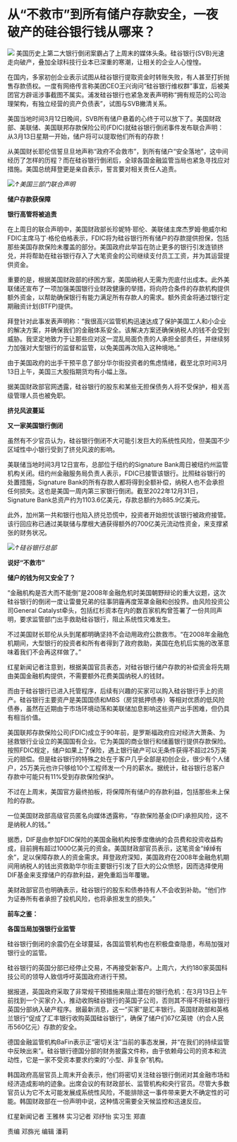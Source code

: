 # 从“不救市”到所有储户存款安全，一夜破产的硅谷银行钱从哪来？

![](https://inews.gtimg.com/om_bt/OK6CkxJndHrzOQNuipubdqE2xfoaw-iLpq-i6jx34zKxkAA/1000)
美国历史上第二大银行倒闭案霸占了上周末的媒体头条。硅谷银行(SVB)光速走向破产，叠加全球科技行业本已深重的寒潮，让相关的企业人心惶惶。

在国内，多家初创企业表示试图从硅谷银行提取资金时转账失败，有人甚至打折抛售存款债权。一度有网络传言称美团CEO王兴询问“硅谷银行维权群”事宜，后被美团官方辟谣涉事截图不属实。浦发硅谷银行也紧急发表声明称“拥有规范的公司治理架构，有独立经营的资产负债表”，试图与SVB撇清关系。

美国当地时间3月12日晚间，SVB所有储户悬着的心终于可以放下了。美国财政部、美联储、美国联邦存款保险公司(FDIC)就硅谷银行倒闭事件发布联合声明：从3月13日星期一开始，储户将可以提取他们所有的存款！

从美国财长耶伦信誓旦旦地声称“政府不会救市”，到所有储户“安全落地”，这中间经历了怎样的历程？而在硅谷银行倒闭后，全球各国金融监管当局也紧急寻找应对措施。美国总统拜登更是亲自表示，誓言要对相关责任人追责。

![](https://inews.gtimg.com/om_bt/OHf6OBuhpVEGS3VYn1gQhShR58ymuYMK5h0Ra94ljMUrMAA/1000)_↑美国三部门联合声明_

**储户存款获保障**

**银行高管将被追责**

在上周日的联合声明中，美国财政部长珍妮特·耶伦、美联储主席杰罗姆·鲍威尔和FDIC主席马丁·格伦伯格表示，FDIC将为硅谷银行所有储户的存款提供担保，包括那些美国存款保险未覆盖的部分。美国政府此举旨在防止更多的银行引发连锁挤兑，并将帮助在硅谷银行存入了大笔资金的公司继续支付员工工资，并为其运营提供资金。

重要的是，根据美国财政部的纾困方案，美国纳税人无需为兜底付出成本。此外美联储还宣布了一项加强美国银行业财政健康的举措，将向符合条件的存款机构提供额外资金，以帮助确保银行有能力满足所有存款人的需求。额外资金将通过银行定期融资计划(BTFP)提供。

拜登针对此事发表声明称：“我很高兴监管机构迅速达成了保护美国工人和小企业的解决方案，并确保我们的金融体系安全。该解决方案还确保纳税人的钱不会受到威胁。我坚定地致力于让那些应对这一混乱局面负责的人承担全部责任，并继续努力加强对大型银行的监督和监管，以免美国再次陷入这种境地。”

由于美国政府的出手干预平息了部分华尔街投资者的焦虑情绪，截至北京时间3月13日上午，美国三大股指期货均有小幅上涨。

据美国财政部官网透露，硅谷银行的股东和某些无担保债务人将不受保护，相关高级管理人员也被免职。

**挤兑风波蔓延**

**又一家美国银行倒闭**

虽然有不少官员认为，硅谷银行倒闭不大可能引发巨大的系统性风险，但美国不少区域性中小银行受到了挤兑风波的影响。

美联储当地时间3月12日宣布，总部位于纽约的Signature
Bank周日被纽约州监管机构关闭。纽约州金融服务局负责人表示，FDIC已接管该银行。比照硅谷银行的处置措施，Signature
Bank的所有存款人都将得到全额补偿，纳税人也不会承担任何损失。这也是美国一周内第三家银行倒闭。截至2022年12月31日，Signature
Bank总资产约为1103.6亿美元，存款总额约为885.9亿美元。

此外，加州第一共和银行也陷入挤兑恐慌中，投资者开始担忧该银行被政府接管。该行回应称已通过美联储与摩根大通获得额外的700亿美元流动性资金，来支撑紧张的财务状况。

![](https://inews.gtimg.com/om_bt/OZFeCed0OgzDNVP93VnGdkWFiT0tjndTokxNJat9cakMoAA/1000)_↑硅谷银行总部_

**说好“不救市”**

**储户的钱为何又安全了？**

“金融机构是否大而不能倒”是2008年金融危机时美国朝野辩论的重大议题，这次硅谷银行的倒闭一度让雷曼兄弟的往事阴霾再度笼罩金融和创投界。由风险投资公司General
Catalyst牵头，包括红杉资本在内的数百家机构曾签署了一份共同声明，要求监管部门出手救助硅谷银行，阻止系统性灾难发生。

不过美国财长耶伦从头到尾都明确坚持不会动用政府公款救市。“在2008年金融危机期间，大型银行的投资者和所有者得到了政府救助，美国在危机后实施的改革意味着我们不会再这样做了。”

红星新闻记者注意到，根据美国官员表态，对硅谷银行储户存款的补偿资金将先期由美国金融机构提供，不需要额外花费美国纳税人的钱财。

而由于硅谷银行已进入托管程序，后续有兴趣的买家可以购入硅谷银行手上的资产。硅谷银行主要资产是美国国债和MBS（房贷抵押债券）等相对优质的低风险债券，虽然在近期由于市场环境动荡和美联储加息影响这些资产出手困难，但仍具有相当价值。

美国联邦存款保险公司(FDIC)成立于90年前，是罗斯福政府应对经济大萧条、为拯救银行业设立的美国国有企业。它为美国的商业银行和储蓄银行提供存款保险。按照FDIC规定，储户如果上了保险，遇上银行破产可以无条件获得不超过25万美元的赔偿。但是硅谷银行的特殊之处在于客户几乎全部是初创企业，很少有个人储户，25万美元也许只够给10个工程师发一个月的薪水。据统计，硅谷银行总客户存款中可能只有11%受到存款保险保护。

不过在上周末，美国官方最终拍板，将保障所有储户的存款利益，包括那些未上保险的存款。

一位美国财政部高级官员匿名向媒体透露称，“存款保险基金(DIF)承担风险，这不是纳税人的钱。”

据悉，DIF是由参加FDIC保险的美国金融机构按季度缴纳的会员费和投资收益构成，目前拥有超过1000亿美元的资金。美国财政部官员表示，这笔资金“绰绰有余”，足以保障存款人的资金需求。拜登政府深知，美国政府在2008年金融危机期间用纳税人的钱出资救助华尔街主要银行引发了巨大的公众愤怒，因而选择使用DIF基金来支撑储户的存款利益，避免重蹈当年覆辙。

美财政部官员也明确表示，硅谷银行的股东和债券持有人不会收到补助。“他们作为证券所有者承担了投机风险，也将承担发生的损失。”

**前车之鉴：**

**各国当局加强银行业监管**

硅谷银行倒闭的余震仍在全球蔓延，各国监管机构也在积极盘查隐患，布局加强对银行业的监管。

硅谷银行的英国分部已经停止交易，不再接受新客户。上周六，大约180家英国科技公司的领导人致信呼吁英国政府进行干预。

据报道，英国政府采取了非常规干预措施来阻止潜在的银行危机：在3月13日上午前找到一个买家介入，推动收购硅谷银行的英国子公司，否则其不得不将硅谷银行英国分部纳入破产程序。据最新消息，这一“买家”是汇丰银行。英国财政部和英格兰银行“促成了汇丰银行收购英国硅谷银行”，确保了储户们67亿英镑（约合人民币560亿元）存款的安全。

德国金融监管机构BaFin表示正“密切关注”当前的事态发展，并“在我们的持续监管中反映出来”。硅谷银行德国分部的财务披露文件称，由于依赖母公司的资本和流动性，它是一家不受资本要求约束的“小型、非复杂”机构。

韩国政府高层官员上周末开会表示，他们将密切关注硅谷银行倒闭对其金融市场和经济造成影响的迹象。出席会议的有财政部长、监管机构和央行官员。尽管大多数官员认为它不太可能发展成系统性风险，不能排除这一事件带来更大不确定性的可能。韩国财政部在一份声明中说，这种情况需要全天候监控和迅速反应。

红星新闻记者 王雅林 实习记者 邓纾怡 实习生 郑直

责编 邓旆光 编辑 潘莉

